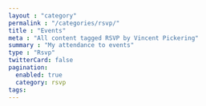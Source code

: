```yaml
---
layout : "category"
permalink : "/categories/rsvp/"
title : "Events"
meta : "All content tagged RSVP by Vincent Pickering"
summary : "My attendance to events"
type : "Rsvp"
twitterCard: false
pagination:
  enabled: true
  category: rsvp
tags:
---
```

